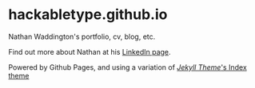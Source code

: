 # hackabletype.github.io

Nathan Waddington's portfolio, cv, blog, etc.

Find out more about Nathan at his [LinkedIn page](https://www.linkedin.com/in/nate-double-u/).

Powered by Github Pages, and using a variation of [_Jekyll Theme_'s Index theme](https://jekyllthemes.io/theme/index-portfolio-jekyll-theme)
